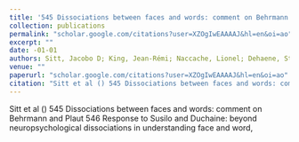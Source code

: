 ```yaml
---
title: '545 Dissociations between faces and words: comment on Behrmann and Plaut 546 Response to Susilo and Duchaine: beyond neuropsychological dissociations in understanding face and word'
collection: publications
permalink: "scholar.google.com/citations?user=XZOgIwEAAAAJ&hl=en&oi=ao"
excerpt: ""
date: -01-01
authors: Sitt, Jacobo D; King, Jean-Rémi; Naccache, Lionel; Dehaene, Stanislas; Corballis, Michael C; Shi, Zhuanghua; Church, Russell M; Meck, Warren H; Seth, Anil K; Lee, Hweeling; 
venue: ""
paperurl: "scholar.google.com/citations?user=XZOgIwEAAAAJ&hl=en&oi=ao"
citation: "Sitt et al () 545 Dissociations between faces and words: comment on Behrmann and Plaut 546 Response to Susilo and Duchaine: beyond neuropsychological dissociations in understanding face and word, <i></i>"
---
```

Sitt et al () 545 Dissociations between faces and words: comment on Behrmann and Plaut 546 Response to Susilo and Duchaine: beyond neuropsychological dissociations in understanding face and word, <i></i>
